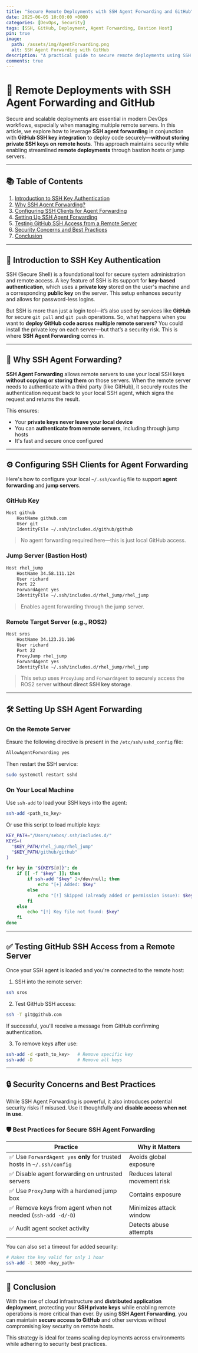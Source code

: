 ```yaml
---
title: "Secure Remote Deployments with SSH Agent Forwarding and GitHub"
date: 2025-06-05 10:00:00 +0000
categories: [DevOps, Security]
tags: [SSH, GitHub, Deployment, Agent Forwarding, Bastion Host]
pin: true
image:
  path: /assets/img/AgentForwarding.png
  alt: SSH Agent Forwarding with GitHub
description: "A practical guide to secure remote deployments using SSH Agent Forwarding and GitHub SSH key integration—no private key exposure on remote hosts."
comments: true
---
```


# 🚀 Remote Deployments with SSH Agent Forwarding and GitHub

Secure and scalable deployments are essential in modern DevOps workflows, especially when managing multiple remote servers. In this article, we explore how to leverage **SSH agent forwarding** in conjunction with **GitHub SSH key integration** to deploy code securely—**without storing private SSH keys on remote hosts**. This approach maintains security while enabling streamlined **remote deployments** through bastion hosts or jump servers.

---

## 📚 Table of Contents

1. [Introduction to SSH Key Authentication](#introduction-to-ssh-key-authentication)
2. [Why SSH Agent Forwarding?](#why-ssh-agent-forwarding)
3. [Configuring SSH Clients for Agent Forwarding](#configuring-ssh-clients-for-agent-forwarding)
4. [Setting Up SSH Agent Forwarding](#setting-up-ssh-agent-forwarding)
5. [Testing GitHub SSH Access from a Remote Server](#testing-github-ssh-access-from-a-remote-server)
6. [Security Concerns and Best Practices](#security-concerns-and-best-practices)
7. [Conclusion](#conclusion)

---

## 🔐 Introduction to SSH Key Authentication

SSH (Secure Shell) is a foundational tool for secure system administration and remote access. A key feature of SSH is its support for **key-based authentication**, which uses a **private key** stored on the user's machine and a corresponding **public key** on the server. This setup enhances security and allows for password-less logins.

But SSH is more than just a login tool—it’s also used by services like **GitHub** for secure `git pull` and `git push` operations. So, what happens when you want to **deploy GitHub code across multiple remote servers**? You could install the private key on each server—but that’s a security risk. This is where **SSH Agent Forwarding** comes in.

---

## 🔄 Why SSH Agent Forwarding?

**SSH Agent Forwarding** allows remote servers to use your local SSH keys **without copying or storing them** on those servers. When the remote server needs to authenticate with a third party (like GitHub), it securely routes the authentication request back to your local SSH agent, which signs the request and returns the result.

This ensures:

* Your **private keys never leave your local device**
* You can **authenticate from remote servers**, including through jump hosts
* It's fast and secure once configured

---

## ⚙️ Configuring SSH Clients for Agent Forwarding

Here's how to configure your local `~/.ssh/config` file to support **agent forwarding** and **jump servers**.

### GitHub Key

```bash
Host github
    HostName github.com
    User git
    IdentityFile ~/.ssh/includes.d/github/github
```

> No agent forwarding required here—this is just local GitHub access.

### Jump Server (Bastion Host)

```bash
Host rhel_jump
    HostName 34.58.111.124
    User richard
    Port 22
    ForwardAgent yes
    IdentityFile ~/.ssh/includes.d/rhel_jump/rhel_jump
```

> Enables agent forwarding through the jump server.

### Remote Target Server (e.g., ROS2)

```bash
Host sros
    HostName 34.123.21.106
    User richard
    Port 22
    ProxyJump rhel_jump
    ForwardAgent yes
    IdentityFile ~/.ssh/includes.d/rhel_jump/rhel_jump
```

> This setup uses `ProxyJump` and `ForwardAgent` to securely access the ROS2 server **without direct SSH key storage**.

---

## 🛠️ Setting Up SSH Agent Forwarding

### On the Remote Server

Ensure the following directive is present in the `/etc/ssh/sshd_config` file:

```bash
AllowAgentForwarding yes
```

Then restart the SSH service:

```bash
sudo systemctl restart sshd
```

### On Your Local Machine

Use `ssh-add` to load your SSH keys into the agent:

```bash
ssh-add <path_to_key>
```

Or use this script to load multiple keys:

```bash
KEY_PATH="/Users/sebos/.ssh/includes.d/"
KEYS=(
  "$KEY_PATH/rhel_jump/rhel_jump"
  "$KEY_PATH/github/github"
)

for key in "${KEYS[@]}"; do
    if [[ -f "$key" ]]; then
        if ssh-add "$key" 2>/dev/null; then
            echo "[+] Added: $key"
        else
            echo "[!] Skipped (already added or permission issue): $key"
        fi
    else
        echo "[!] Key file not found: $key"
    fi
done
```

---

## ✅ Testing GitHub SSH Access from a Remote Server

Once your SSH agent is loaded and you're connected to the remote host:

1. SSH into the remote server:

```bash
ssh sros
```

2. Test GitHub SSH access:

```bash
ssh -T git@github.com
```

If successful, you'll receive a message from GitHub confirming authentication.

3. To remove keys after use:

```bash
ssh-add -d <path_to_key>   # Remove specific key
ssh-add -D                 # Remove all keys
```

---

## 🔒 Security Concerns and Best Practices

While SSH Agent Forwarding is powerful, it also introduces potential security risks if misused. Use it thoughtfully and **disable access when not in use**.

### 🛡️ Best Practices for Secure SSH Agent Forwarding

| Practice                                                               | Why it Matters                |
| ---------------------------------------------------------------------- | ----------------------------- |
| ✅ Use `ForwardAgent yes` **only** for trusted hosts in `~/.ssh/config` | Avoids global exposure        |
| ✅ Disable agent forwarding on untrusted servers                        | Reduces lateral movement risk |
| ✅ Use `ProxyJump` with a hardened jump box                             | Contains exposure             |
| ✅ Remove keys from agent when not needed (`ssh-add -d/-D`)             | Minimizes attack window       |
| ✅ Audit agent socket activity                                          | Detects abuse attempts        |

You can also set a timeout for added security:

```bash
# Makes the key valid for only 1 hour
ssh-add -t 3600 <key_path>
```

---

## 🧩 Conclusion

With the rise of cloud infrastructure and **distributed application deployment**, protecting your **SSH private keys** while enabling remote operations is more critical than ever. By using **SSH Agent Forwarding**, you can maintain **secure access to GitHub** and other services without compromising key security on remote hosts.

This strategy is ideal for teams scaling deployments across environments while adhering to security best practices.
